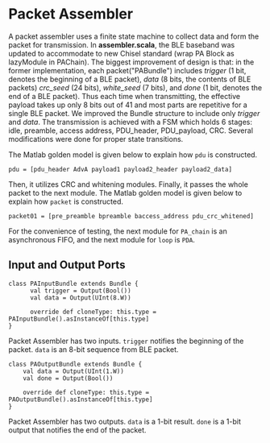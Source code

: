 ﻿# Packet Assembler
 A packet assembler uses a finite state machine to collect data and form the packet for transmission. In **assembler.scala**, the BLE baseband was updated to accommodate to new Chisel standard (wrap PA Block as lazyModule in PAChain). The biggest improvement of design is that: in the former implementation, each packet("PABundle") includes *trigger* (1 bit, denotes the beginning of a BLE packet), *data* (8 bits, the contents of BLE packets) *crc_seed* (24 bits), *white_seed* (7 bits), and *done* (1 bit, denotes the end of a BLE packet). Thus each time when transmitting, the effective payload takes up only 8 bits out of 41 and most parts are repetitive for a single BLE packet. We improved the Bundle structure to include only *trigger* and *data*. The transmission is achieved with a FSM which holds 6 stages: idle, preamble, access address, PDU_header, PDU_payload, CRC. Several modifications were done for proper state transitions.
 
 
 The Matlab golden model is given below to explain how `pdu` is constructed.
 ```
 pdu = [pdu_header AdvA payload1 payload2_header payload2_data]
 ```
 Then, it utilizes CRC and whitening modules. Finally, it passes the whole packet to the next module. The Matlab golden model is given below to explain how `packet` is constructed.
 ```
 packet01 = [pre_preamble bpreamble baccess_address pdu_crc_whitened]
 ```
For the convenience of testing, the next module for `PA_chain` is an asynchronous FIFO, and the next module for `loop` is `PDA`.


 
 ## Input and Output Ports
 ```
 class PAInputBundle extends Bundle {
       val trigger = Output(Bool())
       val data = Output(UInt(8.W))
       
       override def cloneType: this.type = PAInputBundle().asInstanceOf[this.type]
}
 ```
Packet Assembler has two inputs. `trigger` notifies the beginning of the packet. `data` is an 8-bit sequence from BLE packet. 

```
class PAOutputBundle extends Bundle {
	val data = Output(UInt(1.W))
	val done = Output(Bool())

	override def cloneType: this.type = PAOutputBundle().asInstanceOf[this.type]
}
```
Packet Assembler has two outputs. `data` is a 1-bit result. `done` is a 1-bit output that notifies the end of the packet.
